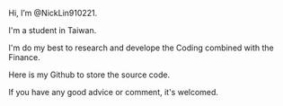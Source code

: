 Hi, I’m @NickLin910221.

I'm a student in Taiwan.

I'm do my best to research and develope the Coding combined with the Finance.

Here is my Github to store the source code.

If you have any good advice or comment, it's welcomed.
      

<!---
NickLin910221/NickLin910221 is a ✨ special ✨ repository because its `README.md` (this file) appears on your GitHub profile.
You can click the Preview link to take a look at your changes.
--->
